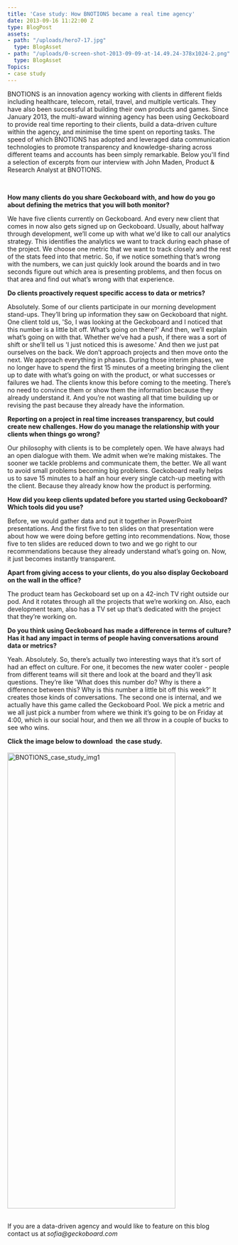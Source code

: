 ```yaml
---
title: 'Case study: How BNOTIONS became a real time agency'
date: 2013-09-16 11:22:00 Z
type: BlogPost
assets:
- path: "/uploads/hero7-17.jpg"
  type: BlogAsset
- path: "/uploads/0-screen-shot-2013-09-09-at-14.49.24-378x1024-2.png"
  type: BlogAsset
Topics:
- case study
---
```


<div title="Page 3">
<p>BNOTIONS is an innovation agency working with clients in different fields including healthcare, telecom, retail, travel, and multiple verticals. They have also been successful at building their own products and games. Since January 2013, the <span>multi-award winning agency</span> has been using Geckoboard to provide real time reporting to their clients, build a data-driven culture within the agency, and minimise the time spent on reporting tasks. The speed of which BNOTIONS has adopted and leveraged data communication technologies to promote transparency and knowledge-sharing across different teams and accounts has been simply remarkable. Below you'll find a selection of excerpts from our interview with John Maden, Product &amp; Research Analyst at BNOTIONS.</p>
<p><strong> </strong></p>
<p><strong>How many clients do you share Geckoboard with, and how do you go about defining the metrics that you will both monitor? </strong></p>
<p>We have five clients currently on Geckoboard. And every new client that comes in now also gets signed up on Geckoboard. Usually, about halfway through development, we’ll come up with what we'd like to call our analytics strategy. This identifies the analytics we want to track during each phase of the project. We choose one metric that we want to track closely and the rest of the stats feed into that metric. So, if we notice something that’s wrong with the numbers, we can just quickly look around the boards and in two seconds figure out which area is presenting problems, and then focus on that area and find out what’s wrong with that experience.</p>
<p><strong>Do clients proactively request specific access to data or metrics? </strong></p>
<p>Absolutely. Some of our clients participate in our morning development stand-ups. They’ll bring up information they saw on Geckoboard that night. One client told us, 'So, I was looking at the Geckoboard and I noticed that this number is a little bit off. What’s going on there?' And then, we’ll explain what’s going on with that. Whether we’ve had a push, if there was a sort of shift or she’ll tell us 'I just noticed this is awesome.' And then we just pat ourselves on the back. We don’t approach projects and then move onto the next. We approach everything in phases. During those interim phases, we no longer have to spend the first 15 minutes of a meeting bringing the client up to date with what’s going on with the product, or what successes or failures we had. The clients know this before coming to the meeting. There’s no need to convince them or show them the information because they already understand it. And you’re not wasting all that time building up or revising the past because they already have the information.</p>
<p><strong>Reporting on a project in real time increases transparency, but could create new challenges. How do you manage the relationship with your clients when things go wrong? </strong></p>
<p>Our philosophy with clients is to be completely open. We have always had an open dialogue with them. We admit when we’re making mistakes. The sooner we tackle problems and communicate them, the better. We all want to avoid small problems becoming big problems. Geckoboard really helps us to save 15 minutes to a half an hour every single catch-up meeting with the client. Because they already know how the product is performing.</p>
<p><strong>How did you keep clients updated before you started using Geckoboard? Which tools did you use? </strong></p>
<p>Before, we would gather data and put it together in PowerPoint presentations. And the first five to ten slides on that presentation were about how we were doing before getting into recommendations. Now, those five to ten slides are reduced down to two and we go right to our recommendations because they already understand what’s going on. Now, it just becomes instantly transparent.</p>
<p><strong>Apart from giving access to your clients, do you also display Geckoboard on the wall in the office? </strong></p>
<p>The product team has Geckoboard set up on a 42-inch TV right outside our pod. And it rotates through all the projects that we’re working on. Also, each development team, also has a TV set up that’s dedicated with the project that they’re working on.</p>
<p><strong>Do you think using Geckoboard has made a difference in terms of culture? Has it had any impact in terms of people having conversations around data or metrics? </strong></p>
<p>Yeah. Absolutely. So, there’s actually two interesting ways that it’s sort of had an effect on culture. For one, it becomes the new water cooler - people from different teams will sit there and look at the board and they’ll ask questions. They’re like 'What does this number do? Why is there a difference between this? Why is this number a little bit off this week?' It creates those kinds of conversations. The second one is internal, and we actually have this game called the Geckoboard Pool. We pick a metric and we all just pick a number from where we think it’s going to be on Friday at 4:00, which is our social hour, and then we all throw in a couple of bucks to see who wins. </p>
<div></div>
<div></div>
<div><strong>Click the image below to download  the case study.</strong></div>
<div></div>
<br>
<div><a href="https://gallery.mailchimp.com/f8c11c17753d5c653c8d22b3d/files/Geckoboard_Stories_BNOTIONS.pdf"><img class="wp-float-center" src="/uploads/0-screen-shot-2013-09-09-at-14.49.24-378x1024-2.png" alt="BNOTIONS_case_study_img1" width="378" height="1024"></a></div>
<br>
<div>
<p><span>If you are a data-driven agency and would like to feature on this blog contact us at<strong> </strong><em>sofia@geckoboard.com</em></span></p>
<p> </p>
</div>
</div>
